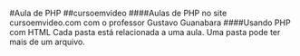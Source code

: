 #Aula de PHP
##cursoemvideo
####Aulas de PHP no site cursoemvideo.com com o professor Gustavo Guanabara
####Usando PHP com HTML
Cada pasta está relacionada a uma aula. Uma pasta pode ter mais de um arquivo.